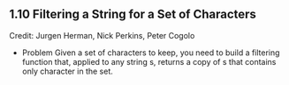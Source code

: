 ## 1.10 Filtering a String for a Set of Characters
Credit: Jurgen Herman, Nick Perkins, Peter Cogolo

* Problem
Given a set of characters to keep, you need to build
a filtering function that, applied to any string s,
returns a copy of s that contains only character in
the set.
